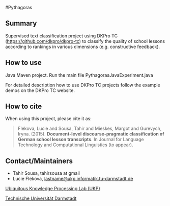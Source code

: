 #Pythagoras

Summary
-----------
Supervised text classification project using DKPro TC (https://github.com/dkpro/dkpro-tc) to classify the quality of school lessons according to rankings in various dimensions (e.g. constructive feedback). 

How to use
-----------
Java Maven project. Run the main file PythagorasJavaExperiment.java

For detailed description how to use DKPro TC projects follow the example demos on the DKPro TC website.

How to cite
-----------

When using this project, please cite it as:

> Flekova, Lucie and Sousa, Tahir and Mieskes, Margot and Gurevych, Iryna. (2015). **Document-level discourse-pragmatic classification of German school lesson transcripts**. In  Journal for Language Technology and Computational Linguistics (to appear).


Contact/Maintainers
-----------
* Tahir Sousa, tahirsousa at gmail
* Lucie Flekova, lastname@ukp.informatik.tu-darmstadt.de


[Ubiquitous Knowledge Processing Lab (UKP)](https://www.ukp.tu-darmstadt.de)

[Technische Universität Darmstadt](http://www.tu-darmstadt.de/index.en.jsp)
